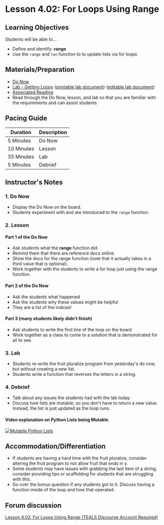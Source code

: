 # Lesson 4.02: For Loops Using Range

## Learning Objectives

Students will be able to...

* Define and identify: **range**
* Use the `range` and `len` function to to update lists via for loops

## Materials/Preparation

* [Do Now][]
* [Lab - Getting Loopy][] ([printable lab document][]) ([editable lab document][])
* [Associated Reading](https://tealsk12.github.io/2nd-semester-introduction-to-computer-science/readings.md.html#associatedreadings/4.2)
* Read through the Do Now, lesson, and lab so that you are familiar with the requirements and can assist students

## Pacing Guide

| **Duration**   | **Description** |
| ---------- | ----------- |
| 5 Minutes  | Do Now      |
| 10 Minutes | Lesson      |
| 35 Minutes | Lab         |
| 5 Minutes | Debrief     |

## Instructor's Notes

### 1. Do Now

* Display the Do Now on the board.
* Students experiment with and are introduced to the `range` function.

### 2. Lesson

#### Part 1 of the Do Now

* Ask students what the **range** function did.
* Remind them that there are reference docs online.
* Show the docs for the range function (note that it actually takes in a third value that is optional).
* Work together with the students to write a for loop just using the range function.

#### Part 2 of the Do Now

* Ask the students what happened
* Ask the students why these values might be helpful
* They are a list of the indices!

#### Part 3 (many students likely didn't finish)

* Ask students to write the first line of the loop on the board
* Work together as a class to come to a solution that is demonstrated for all to see.

### 3. Lab

* Students re-write the fruit pluralize program from yesterday's do now, but without creating a new list.
* Students write a function that reverses the letters in a string.

### 4. Debrief

* Talk about any issues the students had with the lab today.
* Discuss how lists are mutable, so you don't have to return a new value. Instead, the list is just updated as the loop runs.

#### Video explanation on Python Lists being Mutable

[![Mutable Python Lists](https://img.youtube.com/vi/_y3PqL4lIzw/0.jpg)](https://youtu.be/_y3PqL4lIzw?t=181)

## Accommodation/Differentiation

* If students are having a hard time with the fruit pluralize, consider altering the fruit program to not allow fruit that ends in y.
* Some students may have issues with grabbing the last item of a string, consider providing tips or scaffolding for students that are struggling with this.
* Go over the bonus question if any students got to it. Discuss having a function inside of the loop and how that operated.

## Forum discussion

[Lesson 4.02: For Loops Using Range (TEALS Discourse Account Required)](https://forums.tealsk12.org/c/unit-4-looping/lesson-4-02-for-loops-nested-loops)

[Do Now]: do_now.md
[Lab - Getting Loopy]: lab.md
[printable lab document]: https://github.com/TEALSK12/2nd-semester-introduction-to-computer-science/raw/master/units/4_unit/02_lesson/lab.pdf
[editable lab document]: https://github.com/TEALSK12/2nd-semester-introduction-to-computer-science/raw/master/units/4_unit/02_lesson/lab.docx
